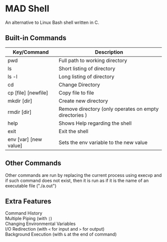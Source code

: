 # MAD Shell

An alternative to Linux Bash shell written in C.

## Built-in Commands

| Key/Command | Description |
| ----------- | ----------- |
| pwd | Full path to working directory |
| ls | Short listing of directory |
| ls -l | Long listing of directory |
| cd | Change Directory |
| cp [file] [newfile] | Copy file to file |
| mkdir [dir] | Create new directory |
| rmdir [dir] | Remove directory (only operates on empty directories ) |
| help | Shows Help regarding the shell |
| exit | Exit the shell |
| env [var] [new value] | Sets the env variable to the new value | 

## Other Commands

Other commands are run by replacing the current process using execvp and if such command does not exist, then it is run as if it is the name of an executable file ("./a.out")

## Extra Features

Command History   
Multiple Piping (with `|`)  
Changing Environmental Variables  
I/O Redirection (with `<` for input and `>` for output)  
Background Execution (with `&` at the end of command)  